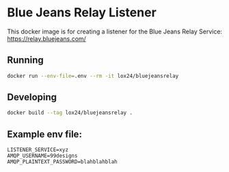 
Blue Jeans Relay Listener
=========================

This docker image is for creating a listener for the Blue Jeans Relay Service:
https://relay.bluejeans.com/

Running
-------

```bash
docker run --env-file=.env --rm -it lox24/bluejeansrelay
```

Developing
----------

```bash
docker build --tag lox24/bluejeansrelay .
```

Example env file:
-----------------

```
LISTENER_SERVICE=xyz
AMQP_USERNAME=99designs
AMQP_PLAINTEXT_PASSWORD=blahblahblah
```